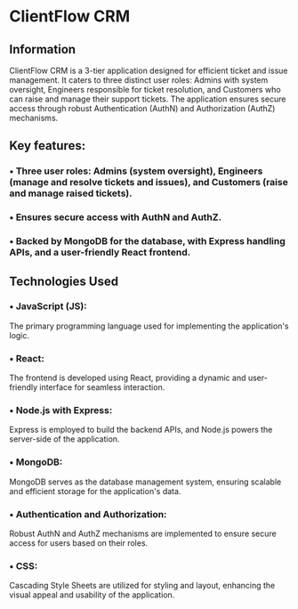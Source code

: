 # ClientFlow CRM

## Information

ClientFlow CRM is a 3-tier application designed for efficient ticket and issue management. It caters to three distinct user roles: Admins with system oversight, Engineers responsible for ticket resolution, and Customers who can raise and manage their support tickets. The application ensures secure access through robust Authentication (AuthN) and Authorization (AuthZ) mechanisms.

## Key features:

### • Three user roles: Admins (system oversight), Engineers (manage and resolve tickets and issues), and Customers (raise and manage raised tickets).

### • Ensures secure access with AuthN and AuthZ.

### • Backed by MongoDB for the database, with Express handling APIs, and a user-friendly React frontend.

## Technologies Used

### • **JavaScript (JS):**

The primary programming language used for implementing the application's logic.

### • **React:**

The frontend is developed using React, providing a dynamic and user-friendly interface for seamless interaction.

### • **Node.js with Express:**

Express is employed to build the backend APIs, and Node.js powers the server-side of the application.

### • **MongoDB:**

MongoDB serves as the database management system, ensuring scalable and efficient storage for the application's data.

### • **Authentication and Authorization:**

Robust AuthN and AuthZ mechanisms are implemented to ensure secure access for users based on their roles.

### • **CSS:**

Cascading Style Sheets are utilized for styling and layout, enhancing the visual appeal and usability of the application.
